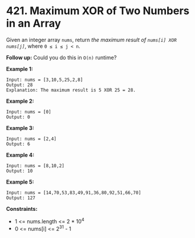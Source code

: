 # 421. Maximum XOR of Two Numbers in an Array

Given an integer array `nums`, return *the maximum result of `nums[i] XOR nums[j]`*, where `0 ≤ i ≤ j < n`.

**Follow up:** Could you do this in `O(n)` runtime?

 

**Example 1:**

```
Input: nums = [3,10,5,25,2,8]
Output: 28
Explanation: The maximum result is 5 XOR 25 = 28.
```

**Example 2:**

```
Input: nums = [0]
Output: 0
```

**Example 3:**

```
Input: nums = [2,4]
Output: 6
```

**Example 4:**

```
Input: nums = [8,10,2]
Output: 10
```

**Example 5:**

```
Input: nums = [14,70,53,83,49,91,36,80,92,51,66,70]
Output: 127
```

 

**Constraints:**

- 1 <= nums.length <= 2 * 10<sup>4</sup>
- 0 <= nums[i] <= 2<sup>31</sup> - 1